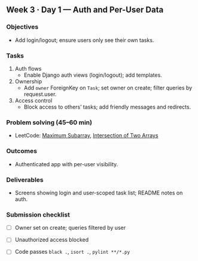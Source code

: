 ## Week 3 · Day 1 — Auth and Per-User Data

### Objectives
- Add login/logout; ensure users only see their own tasks.

### Tasks
1) Auth flows
   - Enable Django auth views (login/logout); add templates.
2) Ownership
   - Add `owner` ForeignKey on `Task`; set owner on create; filter queries by request.user.
3) Access control
   - Block access to others’ tasks; add friendly messages and redirects.

### Problem solving (45–60 min)
- LeetCode: [Maximum Subarray](https://leetcode.com/problems/maximum-subarray/), [Intersection of Two Arrays](https://leetcode.com/problems/intersection-of-two-arrays/)

### Outcomes
- Authenticated app with per-user visibility.

### Deliverables
- Screens showing login and user-scoped task list; README notes on auth.

### Submission checklist
- [ ] Owner set on create; queries filtered by user
- [ ] Unauthorized access blocked
- [ ] Code passes `black .`, `isort .`, `pylint **/*.py`


